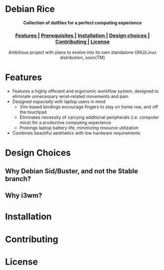 # Debian Rice

<div align="center">
	<strong>Collection of dotfiles for a perfect computing experience</strong>
</div>

<div align="center">
  <h3>
    <a href="#Features">
		Features
    </a>
    <span> | </span>
    <a href="#Prerequisites">
		Prerequisites
    </a>
    <span> | </span>
    <a href="#Installation">
		Installation
    </a>
    <span> | </span>
    <a href="#Design-choices">
		Design choices
    </a>
    <span> | </span>
    <a href="#Contributing">
		Contributing
    </a>
    <span> | </span>
    <a href="#License">
		License
    </a>
  </h3>
</div>

<div align="center">
	Ambitious project with plans to evolve into its own standalone GNU/Linux distribution, soon(TM)
</div>

# Features

* Features a highly efficient and ergonomic workflow system, designed to eliminate unnecessary wrist-related movements and pain
* Designed *especially* with laptop users in mind
	* Vim-based bindings encourage fingers to stay on home row, and off the touchpad
	* Eliminates necessity of carrying additional peripherals (i.e. computer mice) for a productive computing experience
	* Prolongs laptop battery life, minimizing resource utilization
* Combines beautiful aesthetics with low hardware requirements

# Design Choices

## Why Debian Sid/Buster, and not the Stable branch?

## Why i3wm?

# Installation


# Contributing

# License

